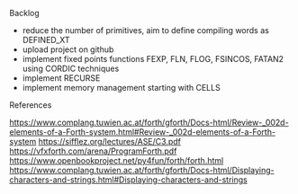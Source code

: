 Backlog

* reduce the number of primitives, aim to define compiling words as DEFINED_XT
* upload project on github
* implement fixed points functions FEXP, FLN, FLOG, FSINCOS, FATAN2 using CORDIC techniques
* implement RECURSE
* implement memory management starting with CELLS

References

https://www.complang.tuwien.ac.at/forth/gforth/Docs-html/Review-_002d-elements-of-a-Forth-system.html#Review-_002d-elements-of-a-Forth-system
https://sifflez.org/lectures/ASE/C3.pdf
https://vfxforth.com/arena/ProgramForth.pdf
https://www.openbookproject.net/py4fun/forth/forth.html
https://www.complang.tuwien.ac.at/forth/gforth/Docs-html/Displaying-characters-and-strings.html#Displaying-characters-and-strings
